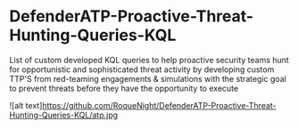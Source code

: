 # DefenderATP-Proactive-Threat-Hunting-Queries-KQL
List of custom developed KQL queries to help proactive security teams hunt for opportunistic and sophisticated threat activity by developing custom TTP'S from red-teaming engagements &amp; simulations with the strategic goal to prevent threats before they have the opportunity to execute 


![alt text]https://github.com/RoqueNight/DefenderATP-Proactive-Threat-Hunting-Queries-KQL/atp.jpg
